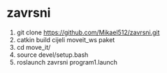 # zavrsni
1) git clone https://github.com/Mikael512/zavrsni.git
2) catkin build cijeli moveit_ws paket
3) cd move_it/
4) source devel/setup.bash
5) roslaunch zavrsni program1.launch
